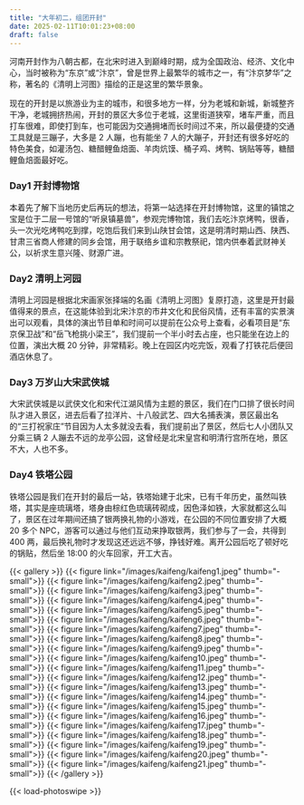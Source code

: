 ```yaml
---
title: "大年初二，组团开封"
date: 2025-02-11T10:01:23+08:00
draft: false
---
```


河南开封作为八朝古都，在北宋时进入到巅峰时期，成为全国政治、经济、文化中心，当时被称为“东京”或“汴京”，曾是世界上最繁华的城市之一，有“汴京梦华”之称，著名的《清明上河图》描绘的正是这里的繁华景象。

现在的开封是以旅游业为主的城市，和很多地方一样，分为老城和新城，新城整齐干净，老城拥挤热闹，开封的景区大多位于老城，这里街道狭窄，堵车严重，而且打车很难，即使打到车，也可能因为交通拥堵而长时间过不来，所以最便捷的交通工具就是三蹦子，大多是 2 人蹦，也有能坐 7 人的大蹦子，开封还有很多好吃的特色美食，如灌汤包、糖醋鲤鱼焙面、羊肉炕馍、桶子鸡、烤鸭、锅贴等等，糖醋鲤鱼焙面最好吃。

### Day1 开封博物馆

本着先了解下当地历史后再玩的想法，将第一站选择在开封博物馆，这里的镇馆之宝是位于二层一号馆的“听泉镇墓兽”，参观完博物馆，我们去吃汴京烤鸭，很香，头一次光吃烤鸭吃到撑，吃饱后我们来到山陕甘会馆，这是明清时期山西、陕西、甘肃三省商人修建的同乡会馆，用于联络乡谊和宗教祭祀，馆内供奉着武财神关公，以祈求生意兴隆、财源广进。

### Day2 清明上河园

清明上河园是根据北宋画家张择端的名画《清明上河图》复原打造，这里是开封最值得来的景点，在这能体验到北宋汴京的市井文化和民俗风情，还有丰富的实景演出可以观看，具体的演出节目单和时间可以提前在公众号上查看，必看项目是“东京保卫战”和“岳飞枪挑小梁王”，我们提前一个半小时去占座，也只能坐在边上的位置，演出大概 20 分钟，非常精彩。晚上在园区内吃完饭，观看了打铁花后便回酒店休息了。

### Day3 万岁山大宋武侠城

大宋武侠城是以武侠文化和宋代江湖风情为主题的景区，我们在门口排了很长时间队才进入景区，进去后看了拉洋片、十八般武艺、四大名捕表演，景区最出名的“三打祝家庄”节目因为人太多就没去看，我们提前出了景区，然后七人小团队又分乘三辆 2 人蹦去不远的龙亭公园，这曾经是北宋皇宫和明清行宫所在地，景区不大，人也不多。

### Day4 铁塔公园

铁塔公园是我们在开封的最后一站，铁塔始建于北宋，已有千年历史，虽然叫铁塔，其实是座琉璃塔，塔身由棕红色琉璃砖砌成，因色泽如铁，大家就都这么叫了，景区在过年期间还搞了银两换礼物的小游戏，在公园的不同位置安排了大概 20 多个 NPC，游客可以通过与他们互动来挣取银两，我们参与了一会，共得到 400 两，最后换礼物时才发现这还远远不够，挣钱好难。离开公园后吃了顿好吃的锅贴，然后坐 18:00 的火车回家，开工大吉。

{{< gallery >}}
  {{< figure link="/images/kaifeng/kaifeng1.jpeg" thumb="-small">}}
  {{< figure link="/images/kaifeng/kaifeng2.jpeg" thumb="-small">}}
  {{< figure link="/images/kaifeng/kaifeng3.jpeg" thumb="-small">}}
  {{< figure link="/images/kaifeng/kaifeng4.jpeg" thumb="-small">}}
  {{< figure link="/images/kaifeng/kaifeng5.jpeg" thumb="-small">}}
  {{< figure link="/images/kaifeng/kaifeng6.jpeg" thumb="-small">}}
  {{< figure link="/images/kaifeng/kaifeng7.jpeg" thumb="-small">}}
  {{< figure link="/images/kaifeng/kaifeng8.jpeg" thumb="-small">}}
  {{< figure link="/images/kaifeng/kaifeng9.jpeg" thumb="-small">}}
  {{< figure link="/images/kaifeng/kaifeng10.jpeg" thumb="-small">}}
  {{< figure link="/images/kaifeng/kaifeng11.jpeg" thumb="-small">}}
  {{< figure link="/images/kaifeng/kaifeng12.jpeg" thumb="-small">}}
  {{< figure link="/images/kaifeng/kaifeng13.jpeg" thumb="-small">}}
  {{< figure link="/images/kaifeng/kaifeng14.jpeg" thumb="-small">}}
  {{< figure link="/images/kaifeng/kaifeng15.jpeg" thumb="-small">}}
  {{< figure link="/images/kaifeng/kaifeng16.jpeg" thumb="-small">}}
  {{< figure link="/images/kaifeng/kaifeng17.jpeg" thumb="-small">}}
  {{< figure link="/images/kaifeng/kaifeng18.jpeg" thumb="-small">}}
  {{< figure link="/images/kaifeng/kaifeng19.jpeg" thumb="-small">}}
  {{< figure link="/images/kaifeng/kaifeng20.jpeg" thumb="-small">}}
  {{< figure link="/images/kaifeng/kaifeng21.jpeg" thumb="-small">}}
{{< /gallery >}}

{{< load-photoswipe >}}